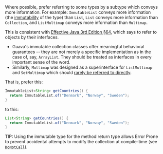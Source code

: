 Where possible, prefer referring to some types by a subtype which conveys more
information. For example: `ImmutableList` conveys more information (the
[immutability][javadoc] of the type) than `List`, `List` conveys more
information than `Collection`, and `ListMultimap` conveys more information than
`Multimap`.

This is consistent with [Effective Java 3rd Edition §64][ej3e-64], which says to
refer to objects by their interfaces.

*   Guava's immutable collection classes offer meaningful behavioral
    guarantees -- they are not merely a specific implementation as in the case
    of, say, `ArrayList`. They should be treated as interfaces in every
    important sense of the word.
*   Similarly, `Multimap` was designed as a superinterface for `ListMultimap`
    and `SetMultimap` which should [rarely be referred to directly][multimap].

That is, prefer this:

```java
ImmutableList<String> getCountries() {
  return ImmutableList.of("Denmark", "Norway", "Sweden");
}
```

to this:

```java
List<String> getCountries() {
  return ImmutableList.of("Denmark", "Norway", "Sweden");
}
```

TIP: Using the immutable type for the method return type allows Error Prone to
prevent accidental attempts to modify the collection at compile-time (see
[`DoNotCall`]).

[`DoNotCall`]: https:errorprone.info/bugpattern/DoNotCall
[multimap]: https://github.com/google/guava/wiki/NewCollectionTypesExplained#multimap

[ej3e-64]: https://books.google.com/books?id=BIpDDwAAQBAJ
[javadoc]: https://guava.dev/releases/21.0/api/docs/com/google/common/collect/ImmutableCollection.html

